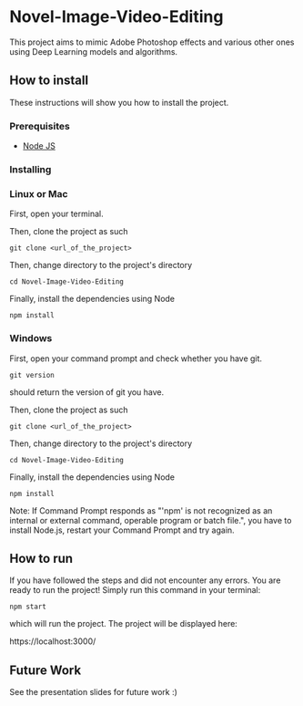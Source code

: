 # Novel-Image-Video-Editing

This project aims to mimic Adobe Photoshop effects and various other ones using Deep Learning models and algorithms. 

## How to install

These instructions will show you how to install the project. 

### Prerequisites

- [Node JS](https://nodejs.org/en/download/)

### Installing

### Linux or Mac

First, open your terminal. 

Then, clone the project as such

```
git clone <url_of_the_project>
```

Then, change directory to the project's directory
```
cd Novel-Image-Video-Editing
```

Finally, install the dependencies using Node

```
npm install
```
### Windows

First, open your command prompt and check whether you have git. 

```
git version
```

should return the version of git you have.

Then, clone the project as such

```
git clone <url_of_the_project>
```

Then, change directory to the project's directory
```
cd Novel-Image-Video-Editing
```

Finally, install the dependencies using Node

```
npm install
```

Note: If Command Prompt responds as "'npm' is not recognized as an internal or external command, operable program or batch file.", you have to install Node.js, restart your Command Prompt and try again.

## How to run

If you have followed the steps and did not encounter any errors. You are ready to run the project! Simply run this command in your terminal:

```
npm start
```

which will run the project. The project will be displayed here:

https://localhost:3000/

## Future Work

See the presentation slides for future work :)
